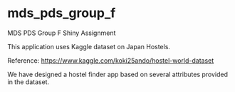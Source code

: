 # mds_pds_group_f
MDS PDS Group F Shiny Assignment


This application uses Kaggle dataset on Japan Hostels.

Reference: https://www.kaggle.com/koki25ando/hostel-world-dataset

We have designed a hostel finder app based on several attributes provided in the dataset.
